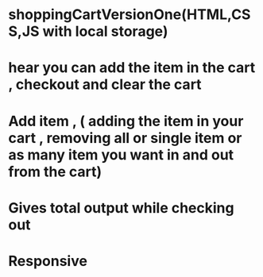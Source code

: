 # shoppingCartVersionOne(HTML,CSS,JS with local storage)
# hear you can add the item in the cart , checkout and clear the cart
# Add item , ( adding the item in your cart , removing all or single item or as many item you want in and out from the cart)
# Gives total output while checking out 
# Responsive 
